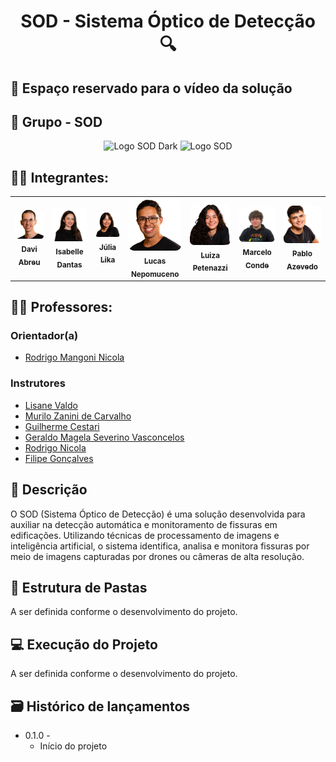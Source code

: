 <div align="center">

# SOD - Sistema Óptico de Detecção 🔍

</div>

## 🎥 Espaço reservado para o vídeo da solução

## 👥 Grupo - SOD
<p align="center">
  <img src="img/logo_dark_mode.png#gh-dark-mode-only" alt="Logo SOD Dark" width="300">
  <img src="img/logo.png#gh-light-mode-only" alt="Logo SOD" width="300">
</p>

## 👨‍🎓 Integrantes: 
<div align="center">
  <table>
    <tr>
      <td align="center">
        <a href="https://www.linkedin.com/in/davi-abreu-da-silveira/">
          <img src="docs/static/img/Davi.png" style="border-radius: 10%; width: 150px;" alt="Davi Abreu"/><br>
          <sub><b>Davi Abreu</b></sub>
        </a>
      </td>
      <td align="center">
        <a href="https://www.linkedin.com/in/iisabelledantas/">
          <img src="docs/static/img/Isa.png" style="border-radius: 10%; width: 150px;" alt="Isabelle Dantas"/><br>
          <sub><b>Isabelle Dantas</b></sub>
        </a>
      </td>
      <td align="center">
        <a href="https://www.linkedin.com/in/julia-lika-ishikawa">
          <img src="docs/static/img/Lika.png" style="border-radius: 10%; width: 150px;" alt="Júlia Lika"/><br>
          <sub><b>Júlia Lika</b></sub>
        </a>
      </td>
      <td align="center">
        <a href="https://www.linkedin.com/in/lucas-nepomuceno-ismart/">
          <img src="docs/static/img/Lucas.png" style="border-radius: 10%; width: 150px;" alt="Lucas Nepomuceno"/><br>
          <sub><b>Lucas Nepomuceno</b></sub>
        </a>
      </td>
      <td align="center">
        <a href="https://www.linkedin.com/in/luizapetenazzi">
          <img src="docs/static/img/Luiza.png" style="border-radius: 10%; width: 150px;" alt="Luiza Petenazzi"/><br>
          <sub><b>Luiza Petenazzi</b></sub>
        </a>
      </td>
      <td align="center">
        <a href="https://www.linkedin.com/in/marcelo-c-3257702bb/">
          <img src="docs/static/img/Marcelo.png" style="border-radius: 10%; width: 150px;" alt="Marcelo Conde"/><br>
          <sub><b>Marcelo Conde</b></sub>
        </a>
      </td>
      <td align="center">
        <a href="https://www.linkedin.com/in/pabloazevedo/">
          <img src="docs/static/img/Pablo.png" style="border-radius: 10%; width: 150px;" alt="Pablo Azevedo"/><br>
          <sub><b>Pablo Azevedo</b></sub>
        </a>
      </td>
    </tr>
  </table>
</div>

## 👩‍🏫 Professores:

### Orientador(a) 
- [Rodrigo Mangoni Nicola](https://www.linkedin.com/in/rodrigo-mangoni-nicola-537027158/)

### Instrutores
- [Lisane Valdo](https://www.linkedin.com/in/lisane-valdo/)
- [Murilo Zanini de Carvalho](https://www.linkedin.com/in/murilo-zanini-de-carvalho-0980415b/)
- [Guilherme Cestari](https://www.linkedin.com/in/gui-cestari/)
- [Geraldo Magela Severino Vasconcelos](https://www.linkedin.com/in/geraldo-magela-severino-vasconcelos-22b1b220/)
- [Rodrigo Nicola](https://www.linkedin.com/in/rodrigo-mangoni-nicola-537027158/)
- [Filipe Gonçalves](https://www.linkedin.com/in/filipe-gon%C3%A7alves-08a55015b/)

## 📜 Descrição

O SOD (Sistema Óptico de Detecção) é uma solução desenvolvida para auxiliar na detecção automática e monitoramento de fissuras em edificações. Utilizando técnicas de processamento de imagens e inteligência artificial, o sistema identifica, analisa e monitora fissuras por meio de imagens capturadas por drones ou câmeras de alta resolução. 

## 📁 Estrutura de Pastas

A ser definida conforme o desenvolvimento do projeto.

## 💻 Execução do Projeto

A ser definida conforme o desenvolvimento do projeto.

## 🗃 Histórico de lançamentos

* 0.1.0 - 
    - Início do projeto

